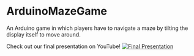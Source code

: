 # ArduinoMazeGame

An Arduino game in which players have to navigate a maze by tilting the display itself to move around.

Check out our final presentation on YouTube!
[![Final Presentation](https://img.youtube.com/vi/uTiTz2VrZsw/0.jpg)](https://www.youtube.com/watch?v=uTiTz2VrZsw)
